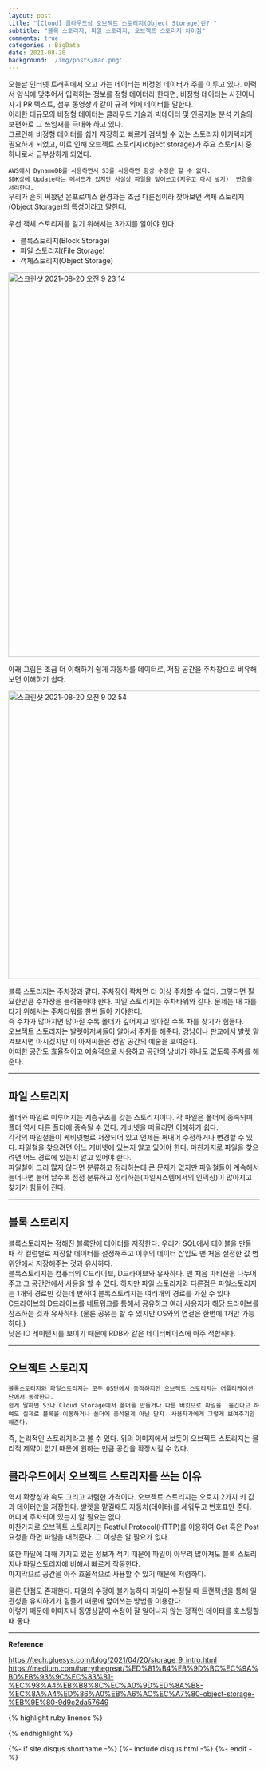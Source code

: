 ```yaml
---
layout: post
title: "[Cloud] 클라우드상 오브젝트 스토리지(Object Storage)란? "
subtitle: "블록 스토리지, 파일 스토리지, 오브젝트 스토리지 차이점"       
comments: true
categories : BigData
date: 2021-08-20
background: '/img/posts/mac.png'
---
```


오늘날 인터넷 트래픽에서 오고 가는 데이터는 비정형 데이터가 주를 이루고 있다. 
이력서 양식에 맞추어서 입력하는 정보를 정형 데이터라 한다면, 
    비정형 데이터는 사진이나 자기 PR 텍스트, 첨부 동영상과 같이 
    규격 외에 데이터를 말한다.    
이러한 대규모의 비정형 데이터는 클라우드 기술과 빅데이터 및 인공지능 분석 기술의 
보편화로 그 쓰임새를 극대화 하고 있다.     
그로인해 비정형 데이터를 쉽게 저장하고 빠르게 검색할 수 있는 
스토리지 아키텍처가 필요하게 되었고, 이로 인해 오브젝트 스토리지(object storage)가 
주요 스토리지 중 하나로서 급부상하게 되었다.       

`AWS에서 DynamoDB를 사용하면서 S3를 사용하면 항상 수정은 할 수 없다.`   
`SDK상에 Update라는 메서드가 있지만 사실상 파일을 덮어쓰고(지우고 다시 넣기) 
    변경을 처리한다.`       
우리가 흔히 써왔던 온프로미스 환경과는 조금 다른점이라 찾아보면 
객체 스토리지(Object Storage)의 특성이라고 말한다.   

우선 객체 스토리지를 알기 위해서는 3가지를 알아야 한다.    
- 블록스토리지(Block Storage)    
- 파일 스토리지(File Storage)    
- 객체스토리지(Object Storage)     

<img width="769" alt="스크린샷 2021-08-20 오전 9 23 14" src="https://user-images.githubusercontent.com/26623547/130160318-47c6864a-2dbb-45f6-bfeb-61df17816564.png">     

아래 그림은 조금 더 이해하기 쉽게 자동차를 데이터로, 
저장 공간을 주차창으로 비유해보면 이해하기 쉽다.    

<img width="576" alt="스크린샷 2021-08-20 오전 9 02 54" src="https://user-images.githubusercontent.com/26623547/130159045-ae5a9039-7ae9-434c-9b47-3ac2bede9551.png">    


블록 스토리지는 주차장과 같다. 주차장이 꽉차면 더 이상 주차할 수 없다. 
그렇다면 필요한만큼 주차장을 늘려놓아야 한다. 파일 스토리지는 
주차타워와 같다. 문제는 내 차를 타기 위해서는 주차타워를 한번 돌아 가야한다.     
즉 주차가 많아지면 많아질 수록 폴더가 깊어지고 많아질 수록 차를 찾기가 
힘들다.   
오브젝트 스토리지는 발렛아저씨들이 알아서 주차를 해준다. 강남이나 판교에서 
발렛 맡겨보시면 아시겠지만 이 아저씨들은 정말 공간의 예술을 보여준다.   
어떠한 공간도 효율적이고 예술적으로 사용하고 
공간의 낭비가 하나도 없도록 주차를 해준다.    


- - - 

## 파일 스토리지    

폴더와 파일로 이루어지는 계층구조를 갖는 스토리지이다. 각 파일은 폴더에 
종속되며 폴더 역시 다른 폴더에 종속될 수 있다. 케비넷을 떠올리면 이해하기 
쉽다.   
각각의 파일철들이 케비넷별로 저장되어 있고 언제든 꺼내어 수정하거나 변경할 
수 있다. 파일철을 찾으려면 어느 케비넷에 있는지 알고 있어야 한다. 마찬가지로 
파일을 찾으려면 어느 경로에 있는지 알고 있어야 한다.    
파일철이 그리 많지 않다면 분류하고 정리하는데 큰 문제가 없지만 
파일철들이 계속해서 늘어나면 늘어 날수록 점점 분류하고 정리하는(파일시스템에서의 
        인덱싱)이 많아지고 찾기가 힘들어 진다.    

- - - 

## 블록 스토리지    

블록스토리지는 정해진 블록안에 데이터를 저장한다. 우리가 SQL에서 
테이블을 만들 때 각 컬럼별로 저장할 데이터를 설정해주고 이후의 데이터 삽입도 
맨 처음 설정한 값 범위안에서 저장해주는 것과 유사하다.    
블록스토리지는 컴퓨터의 C드라이브, D드라이브와 유사하다. 맨 처음 파티션을 
나누어주고 그 공간안에서 사용을 할 수 있다. 하지만 파일 스토리지와 다른점은 
파일스토리지는 1개의 경로만 갖는데 반하여 블록스토리지는 여러개의 경로를 
가질 수 있다.    
C드라이브와 D드라이브를 네트워크를 통해서 공유하고 여러 사용자가 
해당 드라이브를 참조하는 것과 유사하다. (물론 공유는 할 수 있지만 OS와의 
        연결은 한번에 1개만 가능하다.)    
낮은 IO 레이턴시를 보이기 때문에 RDB와 같은 데이터베이스에 아주 적합하다.   

- - - 

## 오브젝트 스토리지    

`블록스토리지와 파일스토리지는 모두 OS단에서 동작하지만 오브젝트 스토리지는 어플리케이션 
단에서 동작한다.`    
`쉽게 말하면 S3나 Cloud Storage에서 폴더를 만들거나 다른 버킷으로 파일을 
옮긴다고 하여도 실제로 블록을 이동하거나 폴더에 종석된게 아닌 단지 
사용자가에게 그렇게 보여주기만 해준다.`      

즉, 논리적인 스토리지라고 볼 수 있다. 위의 이미지에서 보듯이 오브젝트 스토리지는 
물리적 제약이 없기 때문에 원하는 만큼 공간을 확장시킬 수 있다.    


## 클라우드에서 오브젝트 스토리지를 쓰는 이유    

역시 확장성과 속도 그리고 저렴한 가격이다. 오브젝트 스토리지는 오로지 2가지 
키 값과 데이터만을 저장한다. 발렛을 맡길때도 자동차(데이터)를 세워두고 
번호표만 준다. 어디에 주차되어 있는지 알 필요는 없다.    
마찬가지로 오브젝트 스토리지는 Restful Protocol(HTTP)를 이용하여 
Get 혹은 Post 요청을 하면 파일을 내려준다. 그 이상은 알 필요가 없다.   

또한 파일에 대해 가지고 있는 정보가 적기 때문에 파일이 아무리 많아져도 
블록 스토리지나 파일스토리지에 비해서 빠르게 작동한다.   
마지막으로 공간을 아주 효율적으로 사용할 수 있기 때문에 저렴하다.   

물론 단점도 존재한다. 파일의 수정이 불가능하다 파일이 수정될 때 트랜잭션을 
통해 일관성을 유지하기가 힘들기 때문에 덮어쓰는 방법을 이용한다.   
이렇기 때문에 이미지나 동영상같이 수정이 잘 일어나지 않는 정적인 데이터를 
호스팅할 때 좋다.   













- - - 

**Reference**   

<https://tech.gluesys.com/blog/2021/04/20/storage_9_intro.html>   
<https://medium.com/harrythegreat/%ED%81%B4%EB%9D%BC%EC%9A%B0%EB%93%9C%EC%83%81-%EC%98%A4%EB%B8%8C%EC%A0%9D%ED%8A%B8-%EC%8A%A4%ED%86%A0%EB%A6%AC%EC%A7%80-object-storage-%EB%9E%80-9d9c2da57649>    

{% highlight ruby linenos %}

{% endhighlight %}


{%- if site.disqus.shortname -%}
    {%- include disqus.html -%}
{%- endif -%}
